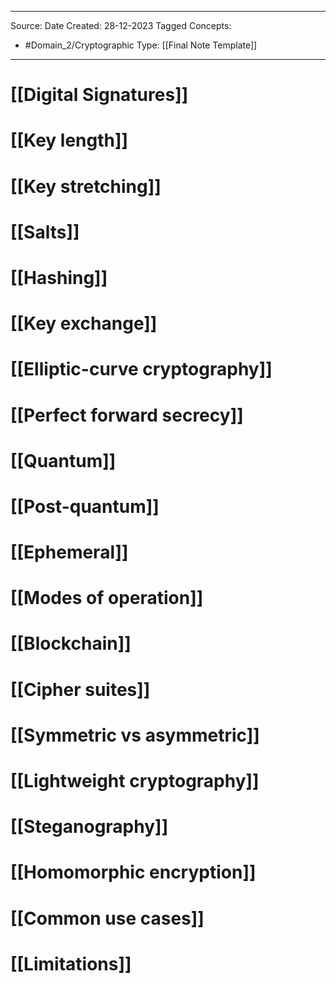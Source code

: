 - - -
Source:
Date Created:  28-12-2023
Tagged Concepts:
- #Domain_2/Cryptographic 
Type: [[Final Note Template]]
- - - 

# [[Digital Signatures]]
# [[Key length]]
# [[Key stretching]]
# [[Salts]]
# [[Hashing]]
# [[Key exchange]]
# [[Elliptic-curve cryptography]]
# [[Perfect forward secrecy]]
# [[Quantum]]
# [[Post-quantum]]
# [[Ephemeral]]
# [[Modes of operation]]
# [[Blockchain]]
# [[Cipher suites]]
# [[Symmetric vs asymmetric]]
# [[Lightweight cryptography]]
# [[Steganography]]
# [[Homomorphic encryption]]
# [[Common use cases]]
# [[Limitations]]
